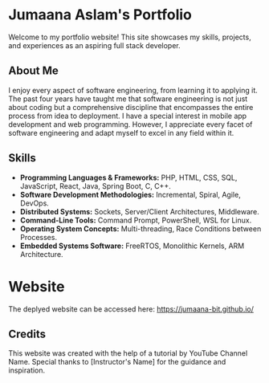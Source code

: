 # Jumaana Aslam's Portfolio #

Welcome to my portfolio website! This site showcases my skills, projects, and experiences as an aspiring full stack developer.

## About Me

I enjoy every aspect of software engineering, from learning it to applying it. The past four years have taught me that software engineering is not just about coding but a comprehensive discipline that encompasses the entire process from idea to deployment. I have a special interest in mobile app development and web programming. However, I appreciate every facet of software engineering and adapt myself to excel in any field within it.

## Skills

* __Programming Languages & Frameworks:__ PHP, HTML, CSS, SQL, JavaScript, React, Java, Spring Boot, C, C++.
* __Software Development Methodologies:__ Incremental, Spiral, Agile, DevOps.
* __Distributed Systems:__ Sockets, Server/Client Architectures, Middleware.
* __Command-Line Tools:__ Command Prompt, PowerShell, WSL for Linux.
* __Operating System Concepts:__ Multi-threading, Race Conditions between Processes.
* __Embedded Systems Software:__ FreeRTOS, Monolithic Kernels, ARM Architecture.

# Website

The deplyed website can be accessed here: https://jumaana-bit.github.io/

## Credits
This website was created with the help of a tutorial by YouTube Channel Name. Special thanks to [Instructor's Name] for the guidance and inspiration.
